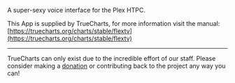 A super-sexy voice interface for the Plex HTPC.

This App is supplied by TrueCharts, for more information visit the manual: [https://truecharts.org/charts/stable/flextv](https://truecharts.org/charts/stable/flextv)

---

TrueCharts can only exist due to the incredible effort of our staff.
Please consider making a [donation](https://truecharts.org/sponsor) or contributing back to the project any way you can!
